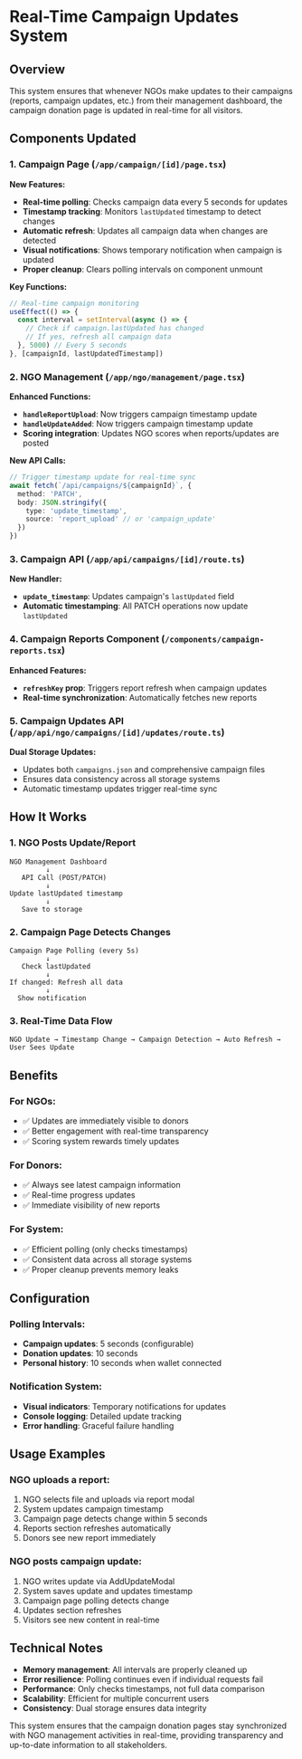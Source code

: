 # Real-Time Campaign Updates System

## Overview
This system ensures that whenever NGOs make updates to their campaigns (reports, campaign updates, etc.) from their management dashboard, the campaign donation page is updated in real-time for all visitors.

## Components Updated

### 1. Campaign Page (`/app/campaign/[id]/page.tsx`)
**New Features:**
- **Real-time polling**: Checks campaign data every 5 seconds for updates
- **Timestamp tracking**: Monitors `lastUpdated` timestamp to detect changes  
- **Automatic refresh**: Updates all campaign data when changes are detected
- **Visual notifications**: Shows temporary notification when campaign is updated
- **Proper cleanup**: Clears polling intervals on component unmount

**Key Functions:**
```typescript
// Real-time campaign monitoring
useEffect(() => {
  const interval = setInterval(async () => {
    // Check if campaign.lastUpdated has changed
    // If yes, refresh all campaign data
  }, 5000) // Every 5 seconds
}, [campaignId, lastUpdatedTimestamp])
```

### 2. NGO Management (`/app/ngo/management/page.tsx`)
**Enhanced Functions:**
- **`handleReportUpload`**: Now triggers campaign timestamp update
- **`handleUpdateAdded`**: Now triggers campaign timestamp update
- **Scoring integration**: Updates NGO scores when reports/updates are posted

**New API Calls:**
```typescript
// Trigger timestamp update for real-time sync
await fetch(`/api/campaigns/${campaignId}`, {
  method: 'PATCH',
  body: JSON.stringify({
    type: 'update_timestamp',
    source: 'report_upload' // or 'campaign_update'
  })
})
```

### 3. Campaign API (`/app/api/campaigns/[id]/route.ts`)
**New Handler:**
- **`update_timestamp`**: Updates campaign's `lastUpdated` field
- **Automatic timestamping**: All PATCH operations now update `lastUpdated`

### 4. Campaign Reports Component (`/components/campaign-reports.tsx`)
**Enhanced Features:**
- **`refreshKey` prop**: Triggers report refresh when campaign updates
- **Real-time synchronization**: Automatically fetches new reports

### 5. Campaign Updates API (`/app/api/ngo/campaigns/[id]/updates/route.ts`)
**Dual Storage Updates:**
- Updates both `campaigns.json` and comprehensive campaign files
- Ensures data consistency across all storage systems
- Automatic timestamp updates trigger real-time sync

## How It Works

### 1. NGO Posts Update/Report
```
NGO Management Dashboard
         ↓
   API Call (POST/PATCH)  
         ↓
Update lastUpdated timestamp
         ↓
   Save to storage
```

### 2. Campaign Page Detects Changes
```
Campaign Page Polling (every 5s)
         ↓
   Check lastUpdated
         ↓
If changed: Refresh all data
         ↓
  Show notification
```

### 3. Real-Time Data Flow
```
NGO Update → Timestamp Change → Campaign Detection → Auto Refresh → User Sees Update
```

## Benefits

### For NGOs:
- ✅ Updates are immediately visible to donors
- ✅ Better engagement with real-time transparency
- ✅ Scoring system rewards timely updates

### For Donors:
- ✅ Always see latest campaign information
- ✅ Real-time progress updates
- ✅ Immediate visibility of new reports

### For System:
- ✅ Efficient polling (only checks timestamps)
- ✅ Consistent data across all storage systems
- ✅ Proper cleanup prevents memory leaks

## Configuration

### Polling Intervals:
- **Campaign updates**: 5 seconds (configurable)
- **Donation updates**: 10 seconds
- **Personal history**: 10 seconds when wallet connected

### Notification System:
- **Visual indicators**: Temporary notifications for updates
- **Console logging**: Detailed update tracking
- **Error handling**: Graceful failure handling

## Usage Examples

### NGO uploads a report:
1. NGO selects file and uploads via report modal
2. System updates campaign timestamp
3. Campaign page detects change within 5 seconds
4. Reports section refreshes automatically
5. Donors see new report immediately

### NGO posts campaign update:
1. NGO writes update via AddUpdateModal
2. System saves update and updates timestamp
3. Campaign page polling detects change
4. Updates section refreshes
5. Visitors see new content in real-time

## Technical Notes

- **Memory management**: All intervals are properly cleaned up
- **Error resilience**: Polling continues even if individual requests fail  
- **Performance**: Only checks timestamps, not full data comparison
- **Scalability**: Efficient for multiple concurrent users
- **Consistency**: Dual storage ensures data integrity

This system ensures that the campaign donation pages stay synchronized with NGO management activities in real-time, providing transparency and up-to-date information to all stakeholders.